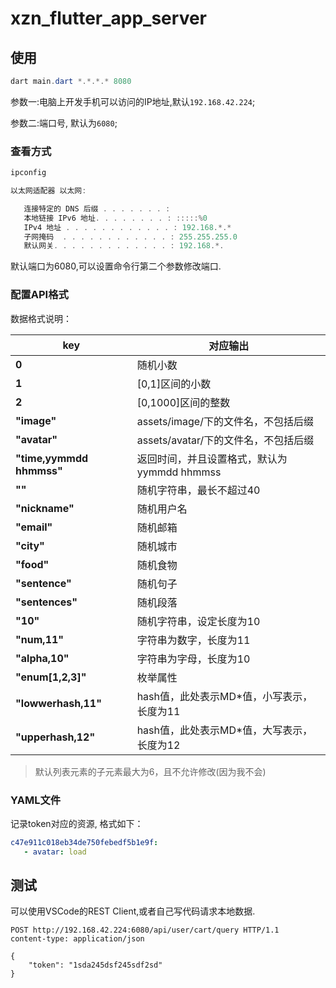 # xzn_flutter_app_server

## 使用

```powershell
dart main.dart *.*.*.* 8080
```
参数一:电脑上开发手机可以访问的IP地址,默认`192.168.42.224`;

参数二:端口号, 默认为`6080`;

### 查看方式

```powershell
ipconfig
```
```powershell
以太网适配器 以太网:

   连接特定的 DNS 后缀 . . . . . . . :
   本地链接 IPv6 地址. . . . . . . . : :::::%0
   IPv4 地址 . . . . . . . . . . . . : 192.168.*.*
   子网掩码  . . . . . . . . . . . . : 255.255.255.0
   默认网关. . . . . . . . . . . . . : 192.168.*.
```
默认端口为6080,可以设置命令行第二个参数修改端口.

### 配置API格式

数据格式说明：

| key                      | 对应输出                                    |
| ------------------------ | -------------------------------------------|
| **0**                    | 随机小数                                    |
| **1**                    | [0,1]区间的小数                             |
| **2**                    | [0,1000]区间的整数                          |
| **"image"**              | assets/image/下的文件名，不包括后缀          |
| **"avatar"**             | assets/avatar/下的文件名，不包括后缀         |
| **"time,yymmdd hhmmss"** | 返回时间，并且设置格式，默认为yymmdd hhmmss   |
| **""**                   | 随机字符串，最长不超过40                     |
| **"nickname"**           | 随机用户名                                  |
| **"email"**              | 随机邮箱                                    |
| **"city"**               | 随机城市                                    |
| **"food"**               | 随机食物                                    |
| **"sentence"**           | 随机句子                                    |
| **"sentences"**          | 随机段落                                    |
| **"10"**                 | 随机字符串，设定长度为10                     |
| **"num,11"**             | 字符串为数字，长度为11                       |
| **"alpha,10"**           | 字符串为字母，长度为10                       |
| **"enum[1,2,3]"**        | 枚举属性                                    |
| **"lowwerhash,11"**      | hash值，此处表示MD*值，小写表示，长度为11     |
| **"upperhash,12"**       | hash值，此处表示MD*值，大写表示，长度为12     |
> 默认列表元素的子元素最大为6，且不允许修改(因为我不会)

### YAML文件

记录token对应的资源, 格式如下：

```yaml
c47e911c018eb34de750febedf5b1e9f:
   - avatar: load
```

## 测试
可以使用VSCode的REST Client,或者自己写代码请求本地数据.
```http
POST http://192.168.42.224:6080/api/user/cart/query HTTP/1.1
content-type: application/json

{
    "token": "1sda245dsf245sdf2sd"
}
```